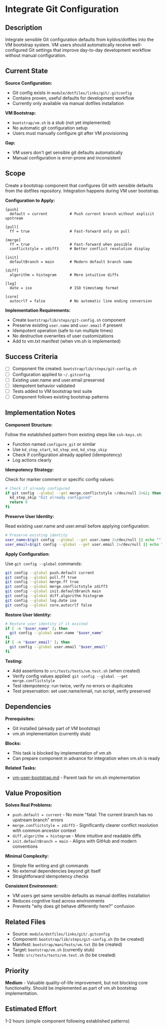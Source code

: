 # Integrate Git Configuration

## Description

Integrate sensible Git configuration defaults from kyldvs/dotfiles into the VM
bootstrap system. VM users should automatically receive well-configured Git
settings that improve day-to-day development workflow without manual
configuration.

## Current State

**Source Configuration:**
- Git config exists in `module/dotfiles/links/git/.gitconfig`
- Contains proven, useful defaults for development workflow
- Currently only available via manual dotfiles installation

**VM Bootstrap:**
- `bootstrap/vm.sh` is a stub (not yet implemented)
- No automatic git configuration setup
- Users must manually configure git after VM provisioning

**Gap:**
- VM users don't get sensible git defaults automatically
- Manual configuration is error-prone and inconsistent

## Scope

Create a bootstrap component that configures Git with sensible defaults from
the dotfiles repository. Integration happens during VM user bootstrap.

**Configuration to Apply:**
```gitconfig
[push]
  default = current          # Push current branch without explicit upstream

[pull]
  ff = true                  # Fast-forward only on pull

[merge]
  ff = true                  # Fast-forward when possible
  conflictstyle = zdiff3     # Better conflict resolution display

[init]
  defaultBranch = main       # Modern default branch name

[diff]
  algorithm = histogram      # More intuitive diffs

[log]
  date = iso                 # ISO timestamp format

[core]
  autocrlf = false           # No automatic line ending conversion
```

**Implementation Requirements:**
- Create `bootstrap/lib/steps/git-config.sh` component
- Preserve existing `user.name` and `user.email` if present
- Idempotent operation (safe to run multiple times)
- No destructive overwrites of user customizations
- Add to vm.txt manifest (when vm.sh is implemented)

## Success Criteria

- [ ] Component file created: `bootstrap/lib/steps/git-config.sh`
- [ ] Configuration applied to `~/.gitconfig`
- [ ] Existing user.name and user.email preserved
- [ ] Idempotent behavior validated
- [ ] Tests added to VM bootstrap test suite
- [ ] Component follows existing bootstrap patterns

## Implementation Notes

**Component Structure:**

Follow the established pattern from existing steps like `ssh-keys.sh`:
- Function named `configure_git` or similar
- Use `kd_step_start`, `kd_step_end`, `kd_step_skip`
- Check if configuration already applied (idempotency)
- Log actions clearly

**Idempotency Strategy:**

Check for marker comment or specific config values:
```bash
# Check if already configured
if git config --global --get merge.conflictstyle >/dev/null 2>&1; then
  kd_step_skip "Git already configured"
  return 0
fi
```

**Preserve User Identity:**

Read existing user.name and user.email before applying configuration:
```bash
# Preserve existing identity
user_name=$(git config --global --get user.name 2>/dev/null || echo "")
user_email=$(git config --global --get user.email 2>/dev/null || echo "")
```

**Apply Configuration:**

Use `git config --global` commands:
```bash
git config --global push.default current
git config --global pull.ff true
git config --global merge.ff true
git config --global merge.conflictstyle zdiff3
git config --global init.defaultBranch main
git config --global diff.algorithm histogram
git config --global log.date iso
git config --global core.autocrlf false
```

**Restore User Identity:**
```bash
# Restore user identity if it existed
if [ -n "$user_name" ]; then
  git config --global user.name "$user_name"
fi
if [ -n "$user_email" ]; then
  git config --global user.email "$user_email"
fi
```

**Testing:**
- Add assertions to `src/tests/tests/vm.test.sh` (when created)
- Verify config values applied: `git config --global --get merge.conflictstyle`
- Test idempotency: run twice, verify no errors or duplicates
- Test preservation: set user.name/email, run script, verify preserved

## Dependencies

**Prerequisites:**
- Git installed (already part of VM bootstrap)
- vm.sh implementation (currently stub)

**Blocks:**
- This task is blocked by implementation of vm.sh
- Can prepare component in advance for integration when vm.sh is ready

**Related Tasks:**
- [vm-user-bootstrap.md](./vm-user-bootstrap.md) - Parent task for vm.sh
  implementation

## Value Proposition

**Solves Real Problems:**
- `push.default = current` - No more "fatal: The current branch has no
  upstream branch" errors
- `merge.conflictstyle = zdiff3` - Significantly clearer conflict resolution
  with common ancestor context
- `diff.algorithm = histogram` - More intuitive and readable diffs
- `init.defaultBranch = main` - Aligns with GitHub and modern conventions

**Minimal Complexity:**
- Simple file writing and git commands
- No external dependencies beyond git itself
- Straightforward idempotency checks

**Consistent Environment:**
- VM users get same sensible defaults as manual dotfiles installation
- Reduces cognitive load across environments
- Prevents "why does git behave differently here?" confusion

## Related Files

- Source: `module/dotfiles/links/git/.gitconfig`
- Component: `bootstrap/lib/steps/git-config.sh` (to be created)
- Manifest: `bootstrap/manifests/vm.txt` (to be created)
- Target: `bootstrap/vm.sh` (currently stub)
- Tests: `src/tests/tests/vm.test.sh` (to be created)

## Priority

**Medium** - Valuable quality-of-life improvement, but not blocking core
functionality. Should be implemented as part of vm.sh bootstrap
implementation.

## Estimated Effort

1-2 hours (simple component following established patterns)
